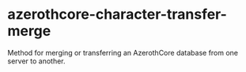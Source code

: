 # azerothcore-character-transfer-merge
Method for merging or transferring an AzerothCore database from one server to another.
